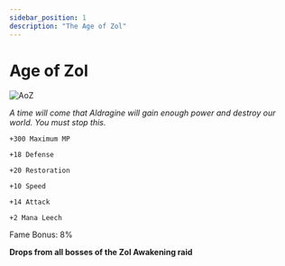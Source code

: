 ```yaml
---
sidebar_position: 1
description: "The Age of Zol"
---
```


# Age of Zol

![AoZ](https://vwiki.valorserver.com/api/item/picture/age%20of%20zol)

<i>A time will come that Aldragine will gain enough power and destroy our world. You must stop this.</i>

    +300 Maximum MP
    
    +18 Defense
    
    +20 Restoration
    
    +10 Speed
    
    +14 Attack
    
    +2 Mana Leech
    
Fame Bonus: 8%

**Drops from all bosses of the Zol Awakening raid**
